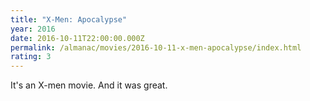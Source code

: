 ```yaml
---
title: "X-Men: Apocalypse"
year: 2016
date: 2016-10-11T22:00:00.000Z
permalink: /almanac/movies/2016-10-11-x-men-apocalypse/index.html
rating: 3
---
```


It's an X-men movie. And it was great.